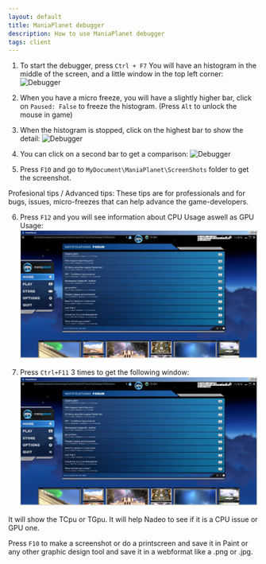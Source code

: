 ```yaml
---
layout: default
title: ManiaPlanet debugger
description: How to use ManiaPlanet debugger
tags: client
---
```


1. To start the debugger, press `Ctrl + F7`
You will have an histogram in the middle of the screen, and a little window in the top left corner:
![Debugger](./img/debug1.jpg)

2. When you have a micro freeze, you will have a slightly higher bar, click on `Paused: False` to freeze the histogram.
(Press `Alt` to unlock the mouse in game)

3. When the histogram is stopped, click on the highest bar to show the detail:
![Debugger](./img/debug2.jpg)

4. You can click on a second bar to get a comparison:
![Debugger](./img/debug3.jpg)

5. Press `F10` and go to `MyDocument\ManiaPlanet\ScreenShots` folder to get the screenshot.

Profesional tips / Advanced tips:
These tips are for professionals and for bugs, issues, micro-freezes that can help advance the game-developers.

6. Press `F12` and you will see information about CPU Usage aswell as GPU Usage:
![Debugger](./img/debug4.jpg)

7. Press `Ctrl+F11` 3 times to get the following window:
![Debugger](./img/debug4.jpg)

It will show the TCpu or TGpu. It will help Nadeo to see if it is a CPU issue or GPU one.

Press `F10` to make a screenshot or do a printscreen and save it in Paint or any other graphic design tool and save it in a webformat like a .png or .jpg.